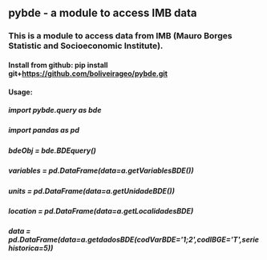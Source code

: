 ## pybde - a module to access IMB data

### This is a module to access data from IMB (Mauro Borges Statistic and Socioeconomic Institute).
#### Install from github: pip install git+https://github.com/boliveirageo/pybde.git
#### Usage:
#####      import pybde.query as bde 
#####      import pandas as pd
#####      bdeObj = bde.BDEquery()
#####      variables = pd.DataFrame(data=a.getVariablesBDE())
#####      units = pd.DataFrame(data=a.getUnidadeBDE())
#####      location = pd.DataFrame(data=a.getLocalidadesBDE)
#####      data = pd.DataFrame(data=a.getdadosBDE(codVarBDE='1;2',codIBGE='T',seriehistorica=5))
